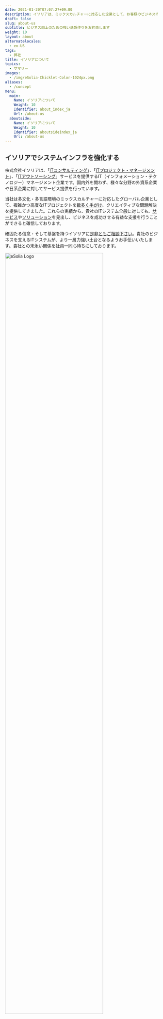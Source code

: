 ```yaml
---
date: 2021-01-20T07:07:27+09:00
description: イソリアは、ミックスカルチャーに対応した企業として、お客様のビジネス向上のために今すぐ活用できる強力な基盤を構築することに力を注いでいます。
draft: false
slug: about-us
subtitle: ビジネス向上のための強い基盤作りをお約束します
weight: 10
layout: about
alternatelocales:
  - en-US
tags:
  - 弊社
title: イソリアについて
topics:
  - サマリー
images:
  - /img/eSolia-Chicklet-Color-1024px.png
aliases:
  - /concept
menu:
  main:
    Name: イソリアについて
    Weight: 10
    Identifier: about_index_ja
    Url: /about-us
  aboutside:
    Name: イソリアについて
    Weight: 10
    Identifier: aboutsideindex_ja
    Url: /about-us
---
```


## イソリアでシステムインフラを強化する

株式会社イソリアは、「[ITコンサルティング](/consulting)」、「[ITプロジェクト・マネージメント](/project-management)」、「[ITアウトソーシング](/outsourcing)」サービスを提供するIT（インフォメーション・テクノロジー）マネージメント企業です。国内外を問わず、様々な分野の外資系企業や日系企業に対してサービス提供を行っています。

当社は多文化・多言語環境のミックスカルチャーに対応したグローバル企業として、複雑かつ高度なITプロジェクトを[数多く手がけ](/success-stories)、クリエイティブな問題解決を提供してきました。これらの実績から、貴社のITシステム全般に対しても、[サービス](/services)や[ソリューション](/solutions)を見出し、ビジネスを成功させる有益な支援を行うことができると確信しております。

確固たる信念・そして基盤を持つイソリアに[是非ともご相談下さい](/info-request)。貴社のビジネスを支えるITシステムが、より一層力強い土台となるようお手伝いいたします。貴社との末永い関係を社員一同心待ちにしております。

<img srcset="/img/eSolia-Logo-Flat-2015.svg" src="/img/eSolia-Logo-Flat-2015.png" alt="eSolia Logo" width="80%">
